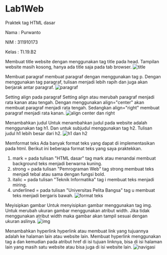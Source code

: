 # Lab1Web
Praktek tag HTML dasar


Nama  : Purwanto

NIM   : 311910173

Kelas : TI.19.B2

Membuat title website dengan menggunakan tag title pada head.
Tampilan website masih kosong, hanya ada title saja pada tab browser.
![title](https://user-images.githubusercontent.com/50513551/112836567-f991be00-90c4-11eb-913d-71f628030b4a.png)

Membuat paragraf
membuat paragraf dengan menggunakan tag p. Dengan menggunakan tag paragraf, tulisan menjadi lebih rapih dan juga akan berjarak antar paragraf. 
![paragraf](https://user-images.githubusercontent.com/50513551/112837016-8c325d00-90c5-11eb-8e6e-b8606d9b6539.png)

Setting align pada paragraf
Setting align atau merubah paragraf menjadi rata kanan atau tengah. Dengan menggunakan align="center" akan membuat paragraf menjadi rata tengah. Sedangkan align="right" membuat paragraf menjadi rata kanan.
![align center dan right](https://user-images.githubusercontent.com/50513551/112837237-d4ea1600-90c5-11eb-874d-c3c4a136186b.png)

Menambahkan judul
Untuk menambahkan judul pada website adalah menggunakan tag h1. Dan untuk subjudul menggunakan tag h2. Tulisan judul h1 lebih besar dari h2.
![h1 dan h2](https://user-images.githubusercontent.com/50513551/112837404-0cf15900-90c6-11eb-86ef-b15cf76f9ea0.png)

Memformat teks
Ada banyak format teks yang dapat di implementasikan pada html. Berikut ini beberapa format teks yang saya praktekkan.
1. mark = pada tulisan "HTML dasar" tag mark atau menandai membuat background teks menjadi berwarna kuning.
2. strong = pada tulisan "Pemrograman Web" tag strong membuat teks menjadi tebal atau sama dengan fungsi bold.
3. italic = pada tulisan "Teknik Informatika" tag i membuat teks menjadi miring.
4. underlined = pada tulisan "Universitas Pelita Bangsa" tag u membuat teks menjadi bergaris bawah.
![format teks](https://user-images.githubusercontent.com/50513551/112837905-aa4c8d00-90c6-11eb-9d06-6df00e307de0.png)

Meyisipkan gambar
Untuk menyisipkan gambar menggunakan tag img. Untuk merubah ukuran gambar menggunakan atribut width. Jika tidak menggunakan atribut width maka gambar akan tampil sesuai dengan ukuran aslinya.
![img](https://user-images.githubusercontent.com/50513551/112838248-0fa07e00-90c7-11eb-94c2-7db0fffab9f9.png)

Menambahkan hyperlink
hyperlink atau membuat link yang tujuannya adalah ke halaman lain atau website lain. Membuat hyperlink menggunakan tag a dan kemudian pada atribut href di isi tujuan linknya, bisa di isi halaman lain yang masih satu website atau bisa juga di isi website lain.
![navigasi](https://user-images.githubusercontent.com/50513551/112838607-6dcd6100-90c7-11eb-8fd5-338251f6e039.png)

